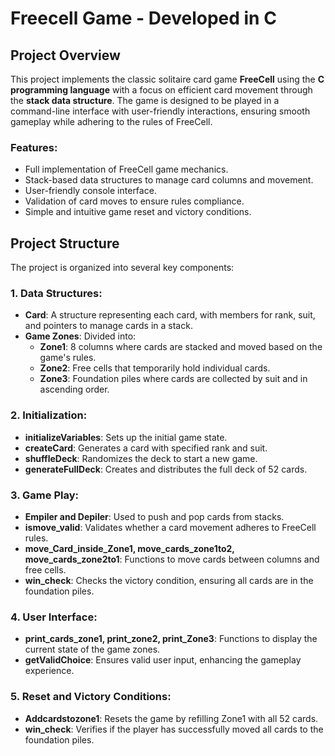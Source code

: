 # Freecell Game - Developed in C

## Project Overview

This project implements the classic solitaire card game **FreeCell** using the **C programming language** with a focus on efficient card movement through the **stack data structure**. 
The game is designed to be played in a command-line interface with user-friendly interactions, ensuring smooth gameplay while adhering to the rules of FreeCell.

### Features:
- Full implementation of FreeCell game mechanics.
- Stack-based data structures to manage card columns and movement.
- User-friendly console interface.
- Validation of card moves to ensure rules compliance.
- Simple and intuitive game reset and victory conditions.

## Project Structure

The project is organized into several key components:

### 1. Data Structures:
- **Card**: A structure representing each card, with members for rank, suit, and pointers to manage cards in a stack.
- **Game Zones**: Divided into:
  - **Zone1**: 8 columns where cards are stacked and moved based on the game's rules.
  - **Zone2**: Free cells that temporarily hold individual cards.
  - **Zone3**: Foundation piles where cards are collected by suit and in ascending order.

### 2. Initialization:
- **initializeVariables**: Sets up the initial game state.
- **createCard**: Generates a card with specified rank and suit.
- **shuffleDeck**: Randomizes the deck to start a new game.
- **generateFullDeck**: Creates and distributes the full deck of 52 cards.

### 3. Game Play:
- **Empiler and Depiler**: Used to push and pop cards from stacks.
- **ismove_valid**: Validates whether a card movement adheres to FreeCell rules.
- **move_Card_inside_Zone1, move_cards_zone1to2, move_cards_zone2to1**: Functions to move cards between columns and free cells.
- **win_check**: Checks the victory condition, ensuring all cards are in the foundation piles.

### 4. User Interface:
- **print_cards_zone1, print_zone2, print_Zone3**: Functions to display the current state of the game zones.
- **getValidChoice**: Ensures valid user input, enhancing the gameplay experience.

### 5. Reset and Victory Conditions:
- **Addcardstozone1**: Resets the game by refilling Zone1 with all 52 cards.
- **win_check**: Verifies if the player has successfully moved all cards to the foundation piles.
